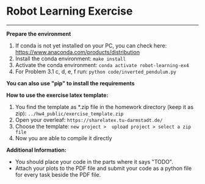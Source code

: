 # Robot Learning Exercise
-------------------------
**Prepare the environment**
  1. If conda is not yet installed on your PC, you can check here: https://www.anaconda.com/products/distribution
  2. Install the conda environment:
    ```
    make install
    ```
  3. Activate the conda environment:
    ```
    conda activate robot-learning-ex4
    ```
  4. For Problem 3.1 c, d, e, f run:
    ```
    python code/inverted_pendulum.py
    ```

**You can also use "pip" to install the requirements**


**How to use the exercise latex template:**
  1. You find the template as *.zip file in the homework directory (keep it as zip):
    ```
    ../hw4_public/exercise_template.zip
    ```
  2. Open your overleaf:
    ```
    https://sharelatex.tu-darmstadt.de/
    ```
  3. Choose the template:
    ```
    new project >  upload project > select a zip file 
    ```
  4. Now you are able to compile it directly

**Additional Information:**
  * You should place your code in the parts where it says "TODO".
  * Attach your plots to the PDF file and submit your code as a python file for every task beside the PDF file.
